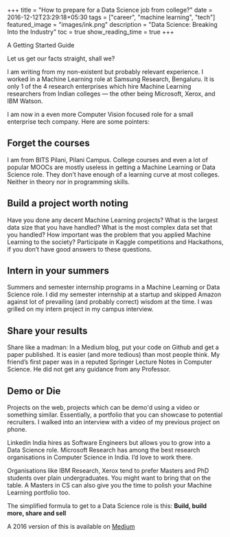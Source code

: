 +++
title =  "How to prepare for a Data Science job from college?"
date = 2016-12-12T23:29:18+05:30
tags = ["career", "machine learning", "tech"]
featured_image = "images/ink.png"
description = "Data Science: Breaking Into the Industry"
toc = true
show_reading_time = true
+++

A Getting Started Guide

Let us get our facts straight, shall we?

I am writing from my non-existent but probably relevant experience. I worked in a Machine Learning role at Samsung Research, Bengaluru. It is only 1 of the 4 research enterprises which hire Machine Learning researchers from Indian colleges — the other being Microsoft, Xerox, and IBM Watson.

I am now in a even more Computer Vision focused role for a small enterprise tech company. Here are some pointers:

## Forget the courses
I am from BITS Pilani, Pilani Campus. College courses and even a lot of popular MOOCs are mostly useless in getting a Machine Learning or Data Science role. They don’t have enough of a learning curve at most colleges. Neither in theory nor in programming skills.

## Build a project worth noting
Have you done any decent Machine Learning projects? What is the largest data size that you have handled? What is the most complex data set that you handled? How important was the problem that you applied Machine Learning to the society? Participate in Kaggle competitions and Hackathons, if you don’t have good answers to these questions.

## Intern in your summers
Summers and semester internship programs in a Machine Learning or Data Science role. I did my semester internship at a startup and skipped Amazon against lot of prevailing (and probably correct) wisdom at the time. I was grilled on my intern project in my campus interview.

## Share your results
Share like a madman: In a Medium blog, put your code on Github and get a paper published. It is easier (and more tedious) than most people think. My friend’s first paper was in a reputed Springer Lecture Notes in Computer Science. He did not get any guidance from any Professor.

## Demo or Die 
Projects on the web, projects which can be demo'd using a video or something similar. Essentially, a portfolio that you can showcase to potential recruiters. I walked into an interview with a video of my previous project on phone.

Linkedin India hires as Software Engineers but allows you to grow into a Data Science role. Microsoft Research has among the best research organisations in Computer Science in India. I’d love to work there.

Organisations like IBM Research, Xerox tend to prefer Masters and PhD students over plain undergraduates. You might want to bring that on the table. A Masters in CS can also give you the time to polish your Machine Learning portfolio too.

The simplified formula to get to a Data Science role is this:
**Build, build more, share and sell**

A 2016 version of this is available on [Medium](https://medium.com/@NirantK/how-to-prepare-for-a-data-science-job-from-college-4d77c8f1e91e?source=nirantk.com)